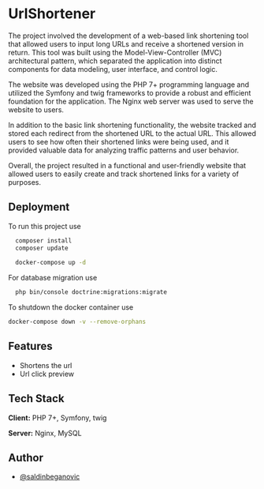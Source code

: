 # UrlShortener

The project involved the development of a web-based link shortening tool that allowed users to input long URLs and receive a shortened version in return. This tool was built using the Model-View-Controller (MVC) architectural pattern, which separated the application into distinct components for data modeling, user interface, and control logic.

The website was developed using the PHP 7+ programming language and utilized the Symfony and twig frameworks to provide a robust and efficient foundation for the application. The Nginx web server was used to serve the website to users.

In addition to the basic link shortening functionality, the website tracked and stored each redirect from the shortened URL to the actual URL. This allowed users to see how often their shortened links were being used, and it provided valuable data for analyzing traffic patterns and user behavior.

Overall, the project resulted in a functional and user-friendly website that allowed users to easily create and track shortened links for a variety of purposes.



## Deployment

To run this project use

```bash
  composer install
  composer update
  
  docker-compose up -d
```

For database migration use

```bash
  php bin/console doctrine:migrations:migrate  
```

To shutdown the docker container use
```bash
docker-compose down -v --remove-orphans   
```
## Features

- Shortens the url
- Url click preview



## Tech Stack

**Client:** PHP 7+, Symfony, twig

**Server:** Nginx, MySQL




## Author

- [@saldinbeganovic](https://www.github.com/saldinbeganovic)
